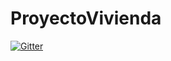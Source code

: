 # ProyectoVivienda

[![Gitter](https://badges.gitter.im/ProyectoVivienda2/community.svg)](https://gitter.im/ProyectoVivienda2/community?utm_source=badge&utm_medium=badge&utm_campaign=pr-badge&utm_content=badge)